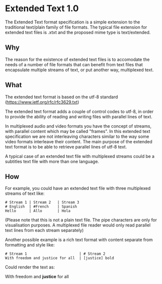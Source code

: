 # Extended Text 1.0

The Extended Text format specification is a simple extension to
the traditional text/plain family of file formats.
The typical file extension for extended text files is .xtxt
and the proposed mime type is text/extended.

## Why
The reason for the existence of extended text files is to 
accomodate the needs of a number of file formats that can
benefit from text files that encapsulate multiple streams
of text, or put another way, multiplexed text.

## What
The extended text format is based on the utf-8 standard
(https://www.ietf.org/rfc/rfc3629.txt)

The extended text format adds a couple of control codes
to utf-8, in order to provide the ability of reading and writing 
files with parallel lines of text. 

In multiplexed audio and video formats you have the concept
of streams, with parallel content which may be called "frames".
In this extended text specification we are not interleaving
characters similar to the way some video formats interleave
their content. The main purpose of the extended text format
is to be able to retrieve parallel lines of utf-8 text.

A typical case of an extended text file with multiplexed
streams could be a subtitles text file with more than
one language.  

## How
For example, you could have an extended
text file with three multiplexed streams of text like:

```
# Stream 1 | Stream 2   | Stream 3
# English  | #French    | Spanish
Hello      | Allo       | Hola
```
(Please note that this is not a plain text file.
The pipe characters are only for visualisation purposes.
A multiplexed file reader would only read parallel text lines 
from each stream separately)

Another possible example is a rich text format with content 
separate from formatting and style like:
```
# Stream 1                        | # Stream 2
With freedom and justice for all  | [justice] bold
```
Could render the text as:

With freedom and **justice** for all

